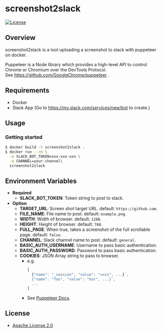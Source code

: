 # screenshot2slack

[![License](https://img.shields.io/badge/License-Apache%202.0-blue.svg)](https://opensource.org/licenses/Apache-2.0)

## Overview

screenshot2slack is a tool uploading a screenshot to slack with puppeteer on docker.

Puppeteer is a Node library which provides a high-level API to control Chrome or Chromium over the DevTools Protocol.<br>
See https://github.com/GoogleChrome/puppeteer .

## Requirements

- Docker
- Slack App (Go to https://my.slack.com/services/new/bot to create.)

## Usage

### Getting started

```bash
$ docker build -t screenshot2slack .
$ docker run --rm \
  -e SLACK_BOT_TOKEN=xxx-xxx-xxx \
  -e CHANNEL=your-channel\
  screenshot2slack
```

## Environment Variables

- **Required**
    - **SLACK_BOT_TOKEN**: Token string to post to slack.
- **Option**
    - **TARGET_URL**: Screen shot target URL. default: `https://github.com`.
    - **FILE_NAME**: File name to post. default: `example.png`.
    - **WIDTH**: Width of browser. default: `1280`.
    - **HEIGHT**: Height of browser. default: `768`.
    - **FULL_PAGE**: When true, takes a screenshot of the full scrollable page. default: `false`.
    - **CHANNEL**: Slack channel name to post. default: `general`.
    - **BASIC_AUTH_USERNAME**: Username to pass basic authentication.
    - **BASIC_AUTH_PASSWORD**: Password to pass basic authentication.
    - **COOKIES**: JSON Array string to pass to browser.
        - e.g.
            ```javascript
            [
              {"name": "_session", "value": "xxxx", ...}`,
              {"name": "foo", "value": "bar", ...}`,
              ...
            ]
            ```
        * See [Puppeteer Docs](https://pptr.dev/#?product=Puppeteer&version=v1.8.0&show=api-pagesetcookiecookies).

## License

- [Apache License 2.0](https://github.com/ryysud/screenshot2slack/blob/master/LICENSE)
